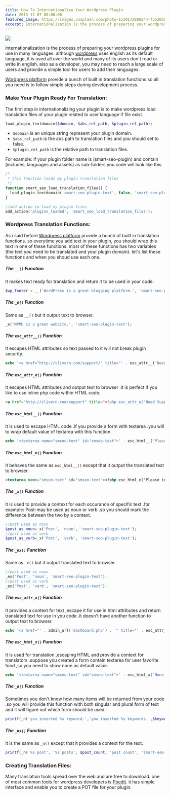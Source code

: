 ```yaml
---
title: How To Internationalize Your Wordpress Plugin
date: 2013-11-07 00:00:00
featured_image: https://images.unsplash.com/photo-1530172888244-f3520bbeaa55
excerpt: Internationalization is the process of preparing your wordpress plugins for use in many languages. although <a href="http://wordpress.org">wordpress</a> uses english as its default language, it is used all over the world and many of its users don't read or write in english. also as a developer, you may need to reach a large scale of users and provide a simple tool for users to add their languages.
---
```


![](https://images.unsplash.com/photo-1530172888244-f3520bbeaa55)

Internationalization is the process of preparing your wordpress plugins for use in many languages. although <a href="http://wordpress.org">wordpress</a> uses english as its default language, it is used all over the world and many of its users don't read or write in english. also as a developer, you may need to reach a large scale of users and provide a simple tool for users to add their languages.

[Wordpress platform](http://wordpress.org) provide a bunch of built in translation functions so all you need is to follow simple steps during development process.

### Make Your Plugin Ready For Translation:

The first step in internationalizing your plugin is to make wordpress load translation files of your plugin related to user language if file exist.

```php
load_plugin_textdomain($domain, $abs_rel_path, $plugin_rel_path);
```

- `$domain` is an unique string represent your plugin domain.
- `$abs_rel_path` is the abs path to translation files and you should set to false.
- `$plugin_rel_path` is the relative path to translation files.

For example: if your plugin folder name is (smart-seo-plugin) and contain (includes, languages and assets) as sub-folders you code will look like this

```php
/*
 * this function loads my plugin translation files
 */
function smart_seo_load_translation_files() {
  load_plugin_textdomain('smart-seo-plugin-text', false, 'smart-seo-plugin/languages');
}

//add action to load my plugin files
add_action('plugins_loaded', 'smart_seo_load_translation_files');
```

### Wordpress Translation Functions:

As i said before <a href="http://wordpress.org">Wordpress platform</a> provide a bunch of built in translation functions. so everytime you add text in your plugin, you should wrap this text in one of these functions. most of these functions has two variables (the text you need to be translated and your plugin domain). let's list these functions and when you shoud use each one.

##### The `__()` Function

It makes text ready for translation and return it to be used in your code.

```php
$wp_footer = __('WordPress is a great blogging platform.', 'smart-seo-plugin-text');
```

##### The `_e()` Function

Same as `__()` but it output text to browser.

```php
_e('WPMU is a greet website.', 'smart-seo-plugin-text');
```

##### The `esc_attr__()` Function

It escapes HTML attributes so text passed to it will not break plugin security.

```php
echo '<a href="http://clivern.com/support/" title="' . esc_attr__('Need Support', 'smart-seo-plugin-text') . '">' . __('Support', 'smart-seo-plugin-text') . '</a>';
```

##### The `esc_attr_e()` Function

It escapes HTML attributes and output text to browser .it is perfect if you like to use inline php code within HTML code.

```html
<a href="http://clivern.com/support" title="<?php esc_attr_e('Need Support', 'smart-seo-plugin-text'); ?>"><?php _e('Support', 'smart-seo-plugin-text'); ?></a>
```

##### The `esc_html__()` Function

It is used to escape HTML code .if you provide a form with textarea .you will to wrap default value of textarea with this function.

```php
echo '<textarea name="smseo-text" id="smseo-text">' . esc_html__('Please input keywords', 'smart-seo-plugin-text') . '</textarea>';
```

##### The `esc_html_e()` Function

It behaves the same as  `esc_html__()` except that it output the translated text to browser.

```html
<textarea name="smseo-text" id="smseo-text"><?php esc_html_e('Please input keywords', 'smart-seo-plugin-text'); ?></textarea>
```

##### The `_x()` Function</h5>

It is used to provide a context for each occurance of specific text .for example: Post-may be used as noun or verb .so you should mark the difference between the two by a context.

```php
//post used as noun
$post_as_noun=_x('Post', 'noun', 'smart-seo-plugin-text');
//post used as verb
$post_as_verb=_x('Post', 'verb', 'smart-seo-plugin-text');
```

##### The `_ex()` Function

Same as `_x()` but it output translated text to browser.

```php
//post used as noun
_ex('Post', 'noun', 'smart-seo-plugin-text');
//post used as verb
_ex('Post', 'verb', 'smart-seo-plugin-text');
```

##### The `esc_attr_x()` Function

It provides a context for text ,escape it for use in html attributes and return translated text for use in you code .it doesn't have another function to output text to browser.

```php
echo '<a href="' . admin_url('dashboard.php') . '" title="' . esc_attr_x('Administration', 'admin link', 'smart-seo-plugin-text') . '">' . _x('Administration', 'admin link', 'smart-seo-plugin-text') . '</a>';
```

##### The `esc_html_x()` Function

It is used for translation ,escaping HTML and provide a context for translators .suppose you created a form contain textarea for user favorite food ,so you need to show none as default value.

```php
echo '<textarea name="smseo-text" id="smseo-text">' . esc_html_x('None', 'favorite food', 'smart-seo-plugin-text') . '</textarea>';
```

##### The `_n()` Function

Sometimes you don't know how many items will be returned from your code .so you will provide this function with both singular and plural form of text and it will figure out which form should be used.

```php
printf(_n('you inserted %s keyword.','you inserted %s keywords.',$keywords_count,'smart-seo-plugin-text'), $keywords_count);
```

##### The `_nx()` Function

It is the same as `_n()` except that it provides a context for the text.

```php
printf(_n('%s post', '%s posts', $post_count, 'post count', 'smart-seo-plugin-text'), $post_count);
```

### Creating Translation Files:

Many translation tools spread over the web and are free to download. one of most common tools for wordpress developers is [Poedit](http://poedit.net). it has simple interface and enable you to create a POT file for your plugin.
